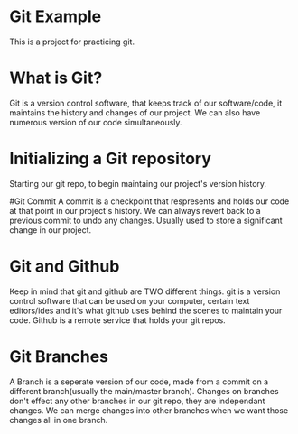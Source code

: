 # Git Example
This is a project for practicing git.

# What is Git?
Git is a version control software, that keeps track of our software/code, it maintains the history and changes of our project. We can also have numerous version of our code simultaneously.

# Initializing a Git repository
Starting our git repo, to begin maintaing our project's version history.

#Git Commit
A commit is a checkpoint that respresents and holds our code at that point in our project's history. We can always revert back to a previous commit to undo any changes. Usually used to store a significant change in our project. 

# Git and Github
Keep in mind that git and github are TWO different things. git is a version control software that can be used on your computer, certain text editors/ides and it's what github uses behind the scenes to maintain your code. Github is a remote service that holds your git repos. 

# Git Branches
A Branch is a seperate version of our code, made from a commit on a different branch(usually the main/master branch). Changes on branches don't effect any other branches in our git repo, they are independant changes. We can merge changes into other branches when we want those changes all in one branch.